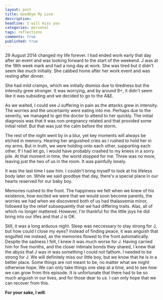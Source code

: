 ```yaml
---
layout: post
title: Goodbye My Love
description:
headline: I will miss you
categories: personal
tags: reflections
comments: true
published: true
---
```


29 August 2014 changed my life forever. I had ended work early that day after an event and was looking forward to the start of the weekend. J was at the 18th week mark and had a long day at work. She was tired but it didn't seem like much initially. She cabbed home after her work event and was resting after dinner.

She had mild cramps, which we initially dismiss due to tiredness but the intensity grew stronger. It was worrying, and by around 9+, it didn't seem like it was subsiding and we decided to go to the A&E.

As we waited, I could see J suffering in pain as the attacks grew in intensity. The worries and the uncertainty were eating into me. Perhaps due to the severity, we managed to get the doctor to attend to her quickly. The initial diagnosis was that it was non-pregnancy related and that provided some initial relief. But that was just the calm before the storm.

The rest of the night went by in a blur, yet key moments will always be etched in memory. Hearing her anguished cries as I rushed to hold her in my arms. But in truth, we were holding onto each other, supporting each other. If I had let go, I would have probably crashed to my knees in a sorry pile. At that moment in time, the world stopped for me. Three was no more, leaving just the two of us in the room. It was painfully lonely.

It was the last time I saw him. I couldn't bring myself to look at his lifeless body later on. While we said goodbye that day, there's a special place in our hearts reserved for our baby boy.

Memories rushed to the front. The happiness we felt when we knew of his existence, how excited we were that we would soon become parents, the worries we had when we discovered both of us had thalassemia minor, followed by the relief subsequently that we had differing traits. Alas, all of which no longer mattered. However, I'm thankful for the little joys he did bring into our lifes and that J is OK.

Still, it was a long arduous night. Sleep was neccessary to stay strong for J, but how could I close my eyes? Instead of finding peace, it was anguish that engulfed me instead, as the memories flowed to the front automatically. Despite the sadness I felt, I knew it was much worse for J. Having carried him for five months, and the closer intimate bonds they shared, I knew that the abyss that J was in was something I could not fathom. I needed to be strong for J. We will definitely miss our little boy, but we know that he is in a better place. Some things are not meant to be, no matter what we might otherwise hope. We can only take things one step at a time, and to see how we can grow from this episode. It is unfortunate that there had to be so much anguish in our lives, and for those dear to us. I can only hope that we can recover from this.

**For your sake, I will.**
